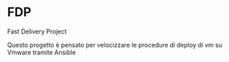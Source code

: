 # FDP
Fast Delivery Project

Questo progetto è pensato per velocizzare le procedure di deploy di vm su Vmware tramite Ansible
